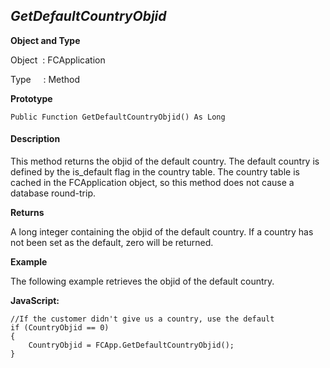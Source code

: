 _GetDefaultCountryObjid_
------------------------

**Object and Type**

Object  : FCApplication

Type     : Method

**Prototype**

```
Public Function GetDefaultCountryObjid() As Long
```

#### Description

This method returns the objid of the default country. The default country is defined by the is_default flag in the country table. The country table is cached in the FCApplication object, so this method does not cause a database round-trip.

**Returns**

A long integer containing the objid of the default country. If a country has not been set as the default, zero will be returned.

**Example**

The following example retrieves the objid of the default country.

**JavaScript:**
```
//If the customer didn't give us a country, use the default
if (CountryObjid == 0)
{
	CountryObjid = FCApp.GetDefaultCountryObjid();
}
```